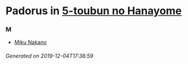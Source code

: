 # Padorus in [5-toubun no Hanayome](https://myanimelist.net/manga/103851/5-toubun_no_Hanayome)

### M
* [Miku Nakano](https://github.com/shadow578/Project-Padoru/blob/master/table-of-contents/characters/MikuNakano.md)

###### Generated on 2019-12-04T17:38:59

